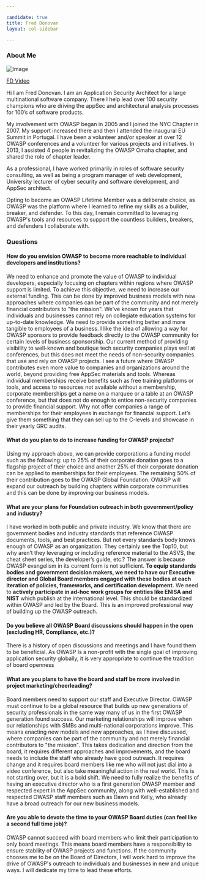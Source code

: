 ```yaml
---

candidate: true
title: Fred Donovan
layout: col-sidebar

---
```


### About Me
![Image](#)

[FD Video](https://tinyurl.com/5is3oWp0)

Hi I am Fred Donovan. I am an Application Security Architect for a
large multinational software company. There I help lead over 100 security
champions who are driving the appSec and architectural analysis
processes for 100’s of software products.

My  involvement with OWASP began in 2005 and I joined the NYC Chapter in 2007. My support increased there and then I
attended the inaugural EU Summit in Portugal.  I have been a volunteer
and/or speaker at over 12 OWASP conferences and a volunteer for various projects and initiatives. In 2013, I assisted 4 people in revitalizing the
OWASP Omaha chapter, and shared the role of chapter leader.

As a professional, I have worked primarily in roles of software
security consulting, as well as being a program manager of web development, University
lecturer of cyber security and software development, and AppSec architect.

Opting to become an OWASP Lifetime Member was a deliberate choice, as
OWASP was the platform where I learned to refine my skills as a
builder, breaker, and defender. To this day, I remain committed to
leveraging OWASP's tools and resources to support the countless
builders, breakers, and defenders I collaborate with.

### Questions

#### How do you envision OWASP to become more reachable to individual developers and institutions?
We need to enhance and promote the value of OWASP to individual developers, especially focusing on chapters within regions where OWASP support is limited. To achieve this objective, we need to increase our external funding. This can be done by improved business models with new approaches where companies can be part of the community and not merely financial contributors to "the mission". We've known for years that individuals and businesses cannot rely on collegiate education systems for up-to-date knowledge. 
We need to provide something better and more tangible to employees of a business. I like the idea of allowing a way for OWASP sponsors to provide feedback directly to the OWASP community for certain levels of business sponsorship. Our current method of providing visibility to well-known and boutique tech security companies plays well at conferences, but this does not meet the needs of non-security companies that use and rely on OWASP projects. I see a future where OWASP contributes even more value to companies and organizations around the world, beyond providing free AppSec materials and tools. 
Whereas individual memberships receive benefits such as free training platforms or tools, and access to resources not available without a membership, corporate memberships get a name on a marquee or a table at an OWASP conference, but that does not do enough to entice non-security companies to provide financial support. 
Why not offer companies a range of memberships for their employees in exchange for financial support. Let’s give them something that they can sell up to the C-levels and showcase in their yearly GRC audits.

#### What do you plan to do to increase funding for OWASP projects?
Using my approach above, we can provide corporations a funding model such as the following: up to 25% of their corporate donation goes to a flagship project of their choice and another 25% of their corporate donation can be applied to memberships for their employees. The remaining 50% of their contribution goes to the OWASP Global Foundation.
OWASP will expand our outreach by building chapters within corporate communities and this can be done by improving our business models. 

#### What are your plans for Foundation outreach in both government/policy and industry?
I have worked in both public and private industry. We know that there are government bodies and industry standards that reference OWASP documents, tools, and best practices. But not every standards body knows enough of OWASP as an organization. They certainly see the Top10, but why aren’t they leveraging or including reference material to the ASVS, the cheat sheet series, the developer’s guide, etc.? The answer is because OWASP evangelism in its current form is not sufficient. 
**To equip standards bodies and government decision makers, we need to have our Executive director and Global Board members engaged with these bodies at each iteration of policies, frameworks, and certification development.** We need to **actively participate in ad-hoc work groups for entities like ENISA and NIST** which publish at the international level. This should be standardized within OWASP and led by the Board. This is an improved professional way of building up the OWASP outreach.

#### Do you believe all OWASP Board discussions should happen in the open (excluding HR, Compliance, etc.)?
There is a history of open discussions and meetings and I have found them to be beneficial. As OWASP Is a non-profit with the single goal of improving application security globally, it is very appropriate to continue the tradition of board openness

#### What are you plans to have the board and staff be more involved in project marketing/cheerleading?
Board members need to support our staff and Executive Director. OWASP must continue to be a global resource that builds up new generations of security professionals in the same way many of us in the first OWASP generation found success. Our marketing relationships will improve when our relationships with SMBs and multi-national corporations improve. This means enacting new models and new approaches, as I have discussed, where companies can be part of the community and not merely financial contributors to "the mission". 
This takes dedication and direction from the board, it requires different approaches and improvements, and the board needs to include the staff who already have good outreach. It requires change and it requires board members like me who will not just dial into a video conference, but also take meaningful action in the real world. This is not starting over, but it is a bold shift. We need to fully realize the benefits of having an executive director who is a first generation OWASP member and respected expert in the AppSec community, along with well-established and respected OWASP staff members such as Dawn and Kelly, who already have a broad outreach for our new business models.

#### Are you able to devote the time to your OWASP Board duties (can feel like a second full time job)?
OWASP cannot succeed with board members who limit their participation to only board meetings. This means board members have a responsibility to ensure stability of OWASP projects and functions.  If the community chooses me to be on the Board of Directors, I will work hard to improve the drive of OWASP's outreach to individuals and businesses in new and unique ways. I will dedicate my time to lead these efforts. 

